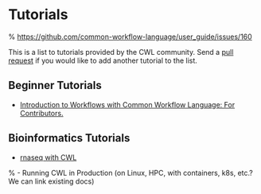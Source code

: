 # Tutorials

% https://github.com/common-workflow-language/user_guide/issues/160

This is a list to tutorials provided by the CWL community. Send a
[pull request](https://github.com/common-workflow-language/user_guide/)
if you would like to add another tutorial to the list.

## Beginner Tutorials

- [Introduction to Workflows with Common Workflow Language: For Contributors.](https://carpentries-incubator.github.io/cwl-novice-tutorial/)

## Bioinformatics Tutorials

- [rnaseq with CWL](https://arvados.github.io/rnaseq-cwl-training/)

% - Running CWL in Production (on Linux, HPC, with containers, k8s, etc.? We can link existing docs)
